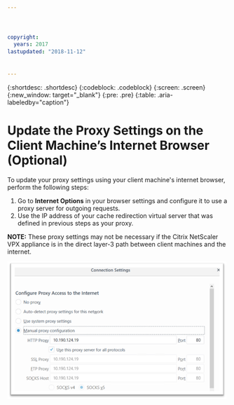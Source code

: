 ```yaml
---



copyright:
  years: 2017
lastupdated: "2018-11-12"


---
```


{:shortdesc: .shortdesc}
{:codeblock: .codeblock}
{:screen: .screen}
{:new_window: target="_blank"}
{:pre: .pre}
{:table: .aria-labeledby="caption"}

# Update the Proxy Settings on the Client Machine’s Internet Browser (Optional)
To update your proxy settings using your client machine's internet browser, perform the following steps:

1. Go to **Internet Options** in your browser settings and configure it to use a proxy server for outgoing requests. 
2. Use the IP address of your cache redirection virtual server that was defined in previous steps as your proxy. 

**NOTE:** These proxy settings may not be necessary if the Citrix NetScaler VPX appliance is in the direct layer-3 path between client machines and the internet.

<img src="images/fp17.png" alt="drawing" style="width: 500px;"/>